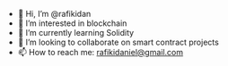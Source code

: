 - 👋 Hi, I’m @rafikidan
- 👀 I’m interested in blockchain 
- 🌱 I’m currently learning Solidity
- 💞️ I’m looking to collaborate on smart contract projects
- 📫 How to reach me: rafikidaniel@gmail.com

<!---
rafikidan/rafikidan is a ✨ special ✨ repository because its `README.md` (this file) appears on your GitHub profile.
You can click the Preview link to take a look at your changes.
--->
